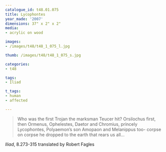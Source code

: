```yaml
---
catalogue_id: t48.01.075
title: Lycophontes
year_made: '2007'
dimensions: 37" x 2" x 2"
media:
- acrylic on wood

images:
- /images/t48/t48_1_075_l.jpg

thumb: /images/t48/t48_1_075_s.jpg

categories:
- t48

tags:
- Iliad

t_tags:
- human
- affected

---
```


> Who was the first Trojan the marksman Teucer hit?
Orsilochus first, then Ormenus, Ophelestes,
Daetor and Chromius, princely Lycophontes,
Polyaemon’s son Amopaon and Melanippus too-
corpse on corpse he dropped to the earth that rears us all…

_Iliad_, 8.273-315 translated by Robert Fagles
